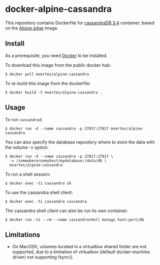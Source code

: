 # docker-alpine-cassandra

This repository contains Dockerfile for [cassandraDB 3.4](https://www.cassandradb.org)
container, based on the [Alpine edge](https://hub.docker.com/_/alpine/) image.

## Install

As a prerequisite, you need [Docker](https://docker.com) to be installed.

To download this image from the public docker hub:

	$ docker pull mvertes/alpine-cassandra

To re-build this image from the dockerfile:

	$ docker build -t mvertes/alpine-cassandra .

## Usage

To run `cassandrad`:

	$ docker run -d --name cassandra -p 27017:27017 mvertes/alpine-cassandra

You can also specify the database repository where to store the data
with the volume -v option:

    $ docker run -d --name cassandra -p 27017:27017 \
	  -v /somewhere/onmyhost/mydatabase:/data/db \
	  mvertes/alpine-cassandra

To run a shell session:

    $ docker exec -ti cassandra sh

To use the cassandra shell client:

	$ docker exec -ti cassandra cassandra

The cassandra shell client can also be run its own container: 

	$ docker run -ti --rm --name cassandrashell monogo host:port/db

## Limitations

- On MacOSX, volumes located in a virtualbox shared folder are not
  supported, due to a limitation of virtualbox (default docker-machine
  driver) not supporting fsync().

